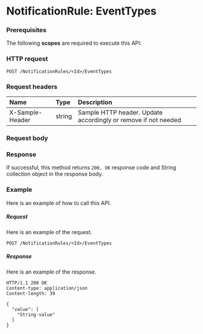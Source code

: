 # NotificationRule: EventTypes


### Prerequisites
The following **scopes** are required to execute this API: 
### HTTP request
<!-- { "blockType": "ignored" } -->
```http
POST /NotificationRules/<Id>/EventTypes

```
### Request headers
| Name       | Type | Description|
|:---------------|:--------|:----------|
| X-Sample-Header  | string  | Sample HTTP header. Update accordingly or remove if not needed|

### Request body

### Response
If successful, this method returns `200, OK` response code and String collection object in the response body.

### Example
Here is an example of how to call this API.
##### Request
Here is an example of the request.
<!-- {
  "blockType": "request",
  "name": "notificationrule_eventtypes"
}-->
```http
POST /NotificationRules/<Id>/EventTypes
```

##### Response
Here is an example of the response.
<!-- {
  "blockType": "response",
  "truncated": false,
  "@odata.type": "string",
  "isCollection": true
} -->
```http
HTTP/1.1 200 OK
Content-type: application/json
Content-length: 39

{
  "value": [
    "String-value"
  ]
}
```

<!-- uuid: 8ed56aed-5731-4ad7-85da-5c7c73fca9c9
2015-10-19 08:46:46 UTC -->
<!-- {
  "type": "#page.annotation",
  "description": "NotificationRule: EventTypes",
  "keywords": "",
  "section": "documentation",
  "tocPath": ""
}-->